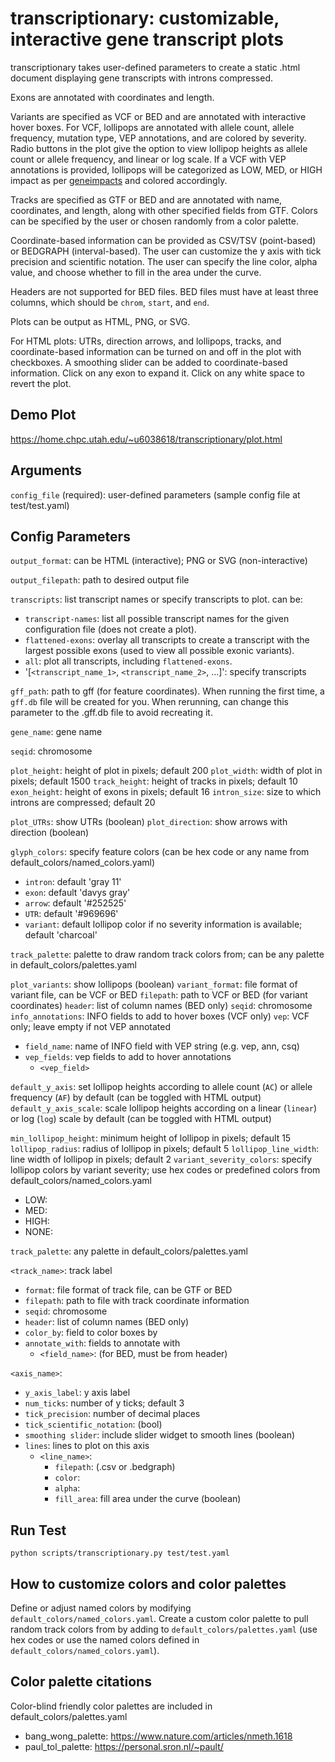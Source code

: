 # transcriptionary: customizable, interactive gene transcript plots

transcriptionary takes user-defined parameters to create a static .html document displaying gene transcripts with introns compressed. 

Exons are annotated with coordinates and length.

Variants are specified as VCF or BED and are annotated with interactive hover boxes. For VCF, lollipops are annotated with allele count, allele frequency, mutation type, VEP annotations, and are colored by severity. Radio buttons in the plot give the option to view lollipop heights as allele count or allele frequency, and linear or log scale. 
If a VCF with VEP annotations is provided, lollipops will be categorized as LOW, MED, or HIGH impact as per [geneimpacts](https://github.com/brentp/geneimpacts) and colored accordingly.

Tracks are specified as GTF or BED and are annotated with name, coordinates, and length, along with other specified fields from GTF. Colors can be specified by the user or chosen randomly from a color palette.

Coordinate-based information can be provided as CSV/TSV (point-based) or BEDGRAPH (interval-based). The user can customize the y axis with tick precision and scientific notation. The user can specify the line color, alpha value, and choose whether to fill in the area under the curve.

Headers are not supported for BED files. BED files must have at least three columns, which should be `chrom`, `start`, and `end`.

Plots can be output as HTML, PNG, or SVG.

For HTML plots: UTRs, direction arrows, and lollipops, tracks, and coordinate-based information can be turned on and off in the plot with checkboxes. A smoothing slider can be added to coordinate-based information. Click on any exon to expand it. Click on any white space to revert the plot.

## Demo Plot
https://home.chpc.utah.edu/~u6038618/transcriptionary/plot.html

## Arguments

`config_file` (required): user-defined parameters (sample config file at test/test.yaml)

## Config Parameters

`output_format`: can be HTML (interactive); PNG or SVG (non-interactive)

`output_filepath`: path to desired output file

`transcripts`: list transcript names or specify transcripts to plot. can be:
- `transcript-names`: list all possible transcript names for the given configuration file (does not create a plot).
- `flattened-exons`: overlay all transcripts to create a transcript with the largest possible exons (used to view all possible exonic variants).
- `all`: plot all transcripts, including `flattened-exons`.
- '[`<transcript_name_1>`, `<transcript_name_2>`, ...]': specify transcripts

`gff_path`: path to gff (for feature coordinates). When running the first time, a `gff.db` file will be created for you. When rerunning, can change this parameter to the .gff.db file to avoid recreating it.

`gene_name`: gene name

`seqid`: chromosome

`plot_height`: height of plot in pixels; default 200
`plot_width`: width of plot in pixels; default 1500
`track_height`: height of tracks in pixels; default 10
`exon_height`: height of exons in pixels; default 16
`intron_size`: size to which introns are compressed; default 20

`plot_UTRs`: show UTRs (boolean)
`plot_direction`: show arrows with direction (boolean)

`glyph_colors`: specify feature colors (can be hex code or any name from default_colors/named_colors.yaml)
- `intron`: default 'gray 11'
- `exon`: default 'davys gray'
- `arrow`: default '#252525'
- `UTR`: default '#969696'
- `variant`: default lollipop color if no severity information is available; default 'charcoal'

`track_palette`: palette to draw random track colors from; can be any palette in default_colors/palettes.yaml

`plot_variants`: show lollipops (boolean)
`variant_format`: file format of variant file, can be VCF or BED
`filepath`: path to VCF or BED (for variant coordinates)
`header`: list of column names (BED only)
`seqid`: chromosome
`info_annotations`: INFO fields to add to hover boxes (VCF only)
`vep`: VCF only; leave empty if not VEP annotated
- `field_name`: name of INFO field with VEP string (e.g. vep, ann, csq)
- `vep_fields`: vep fields to add to hover annotations
    - `<vep_field>`

`default_y_axis`: set lollipop heights according to allele count (`AC`) or allele frequency (`AF`) by default (can be toggled with HTML output)
`default_y_axis_scale`: scale lollipop heights according on a linear (`linear`) or log (`log`) scale by default (can be toggled with HTML output)

`min_lollipop_height`: minimum height of lollipop in pixels; default 15
`lollipop_radius`: radius of lollipop in pixels; default 5
`lollipop_line_width`: line width of lollipop in pixels; default 2
`variant_severity_colors`: specify lollipop colors by variant severity; use hex codes or predefined colors from default_colors/named_colors.yaml
- LOW:
- MED:
- HIGH:
- NONE:

`track_palette`: any palette in default_colors/palettes.yaml

`<track_name>`: track label
- `format`: file format of track file, can be GTF or BED
- `filepath`: path to file with track coordinate information 
- `seqid`: chromosome
- `header`: list of column names (BED only)
- `color_by`: field to color boxes by
- `annotate_with`: fields to annotate with
    - `<field_name>`: (for BED, must be from header)

`<axis_name>`:
- `y_axis_label`: y axis label
- `num_ticks`: number of y ticks; default 3
- `tick_precision`: number of decimal places
- `tick_scientific_notation`: (bool)
- `smoothing slider`: include slider widget to smooth lines (boolean)
- `lines`: lines to plot on this axis
    - `<line_name>`:
        - `filepath`: (.csv or .bedgraph)
        - `color`: 
        - `alpha`:
        - `fill_area`: fill area under the curve (boolean)


## Run Test
```
python scripts/transcriptionary.py test/test.yaml
```

## How to customize colors and color palettes
Define or adjust named colors by modifying `default_colors/named_colors.yaml`. Create a custom color palette to pull random track colors from by adding to `default_colors/palettes.yaml` (use hex codes or use the named colors defined in `default_colors/named_colors.yaml`).

## Color palette citations
Color-blind friendly color palettes are included in default_colors/palettes.yaml

- bang_wong_palette: https://www.nature.com/articles/nmeth.1618
- paul_tol_palette: https://personal.sron.nl/~pault/